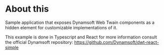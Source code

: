 # About this

Sample application that exposes Dynamsoft Web Twain components as a hidden element for customizable implementations of it.

This example is done in Typescript and React for more information consult the official Dynamsoft repository: https://github.com/Dynamsoft/dwt-react-simple
